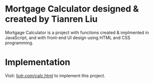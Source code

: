 # Mortgage Calculator designed & created by Tianren Liu
Mortgage Calculator is a project with functions created & implmented in JavaScript, and with front-end UI design using HTML and CSS programming.
# Implementation
Visit: [liutr.com/calc.html](https://www.liutr.com/calc.html) to implement this project.
